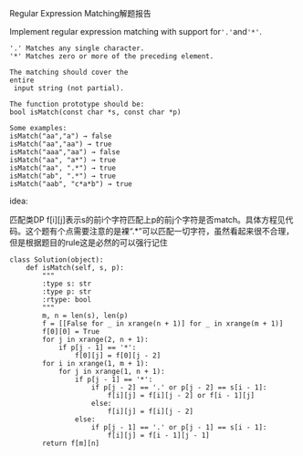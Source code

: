 Regular Expression Matching解题报告

Implement regular expression matching with support for`'.'`and`'*'`.

```
'.' Matches any single character.
'*' Matches zero or more of the preceding element.

The matching should cover the 
entire
 input string (not partial).

The function prototype should be:
bool isMatch(const char *s, const char *p)

Some examples:
isMatch("aa","a") → false
isMatch("aa","aa") → true
isMatch("aaa","aa") → false
isMatch("aa", "a*") → true
isMatch("aa", ".*") → true
isMatch("ab", ".*") → true
isMatch("aab", "c*a*b") → true
```

idea:

匹配类DP f\[i\]\[j\]表示s的前i个字符匹配上p的前j个字符是否match。具体方程见代码。这个题有个点需要注意的是裸“.\*”可以匹配一切字符，虽然看起来很不合理，但是根据题目的rule这是必然的可以强行记住

```
class Solution(object):
    def isMatch(self, s, p):
        """
        :type s: str
        :type p: str
        :rtype: bool
        """
        m, n = len(s), len(p)
        f = [[False for _ in xrange(n + 1)] for _ in xrange(m + 1)]
        f[0][0] = True
        for j in xrange(2, n + 1):
            if p[j - 1] == '*':
                f[0][j] = f[0][j - 2]
        for i in xrange(1, m + 1):
            for j in xrange(1, n + 1):
                if p[j - 1] == '*':
                    if p[j - 2] == '.' or p[j - 2] == s[i - 1]:
                        f[i][j] = f[i][j - 2] or f[i - 1][j]
                    else:
                        f[i][j] = f[i][j - 2]
                else:
                    if p[j - 1] == '.' or p[j - 1] == s[i - 1]:
                        f[i][j] = f[i - 1][j - 1]
        return f[m][n]
```



